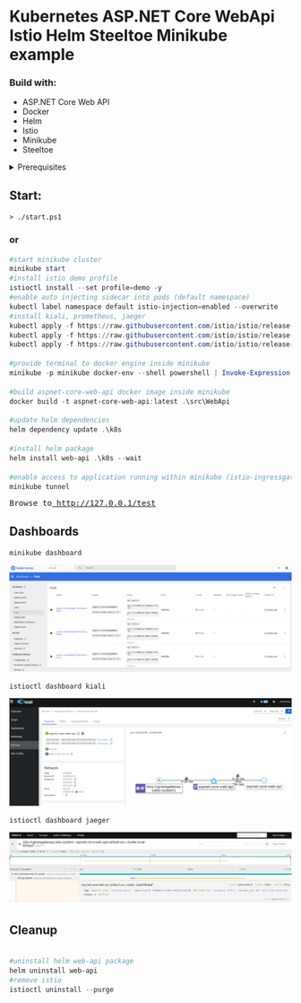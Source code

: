 
# Kubernetes ASP.NET Core WebApi Istio Helm Steeltoe Minikube example

### Build with: 

- ASP.NET Core Web API
- Docker
- Helm
- Istio
- Minikube
- Steeltoe

<details>
<summary>
Prerequisites
</summary>


```console
> choco install docker-desktop
```
```console
> choco install minikube
```
```console
> choco install kubernetes-cli
```
```console
> choco install kubernetes-helm
```

</details>




## Start:

```console
> ./start.ps1
```

### or 

```powershell 
#start minikube cluster
minikube start
#install istio demo profile
istioctl install --set profile=demo -y
#enable auto injecting sidecar into pods (default namespace)
kubectl label namespace default istio-injection=enabled --overwrite
#install kiali, prometheus, jaeger 
kubectl apply -f https://raw.githubusercontent.com/istio/istio/release-1.16/samples/addons/kiali.yaml
kubectl apply -f https://raw.githubusercontent.com/istio/istio/release-1.16/samples/addons/prometheus.yaml
kubectl apply -f https://raw.githubusercontent.com/istio/istio/release-1.16/samples/addons/jaeger.yaml

#provide terminal to docker engine inside minikube
minikube -p minikube docker-env --shell powershell | Invoke-Expression

#build aspnet-core-web-api docker image inside minikube
docker build -t aspnet-core-web-api:latest .\src\WebApi

#update helm dependencies
helm dependency update .\k8s

#install helm package
helm install web-api .\k8s --wait

#enable access to application running within minikube (istio-ingressgateway)
minikube tunnel
```
<pre>
Browse to<a href="http://127.0.0.1/test"> http://127.0.0.1/test</a>
</pre>

## Dashboards
```console 
minikube dashboard
```
![alt text](./img/k8s.PNG)
```console 
istioctl dashboard kiali
```
![alt text](./img/kiali.PNG)

```console 
istioctl dashboard jaeger
```
![alt text](./img/jaeger.PNG)


## Cleanup

```powershell

#uninstall helm web-api package
helm uninstall web-api
#remove istio
istioctl uninstall --purge

```